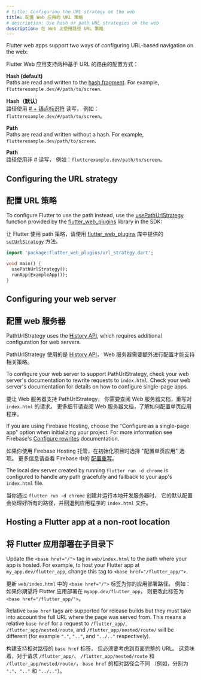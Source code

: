 ```yaml
---
# title: Configuring the URL strategy on the web
title: 配置 Web 应用的 URL 策略
# description: Use hash or path URL strategies on the web
description: 在 Web 上使用路径 URL 策略
---
```


Flutter web apps support two ways of configuring
URL-based navigation on the web:

Flutter Web 应用支持两种基于 URL 的路由的配置方式：

**Hash (default)**
<br> Paths are read and written to the [hash fragment][].
For example, `flutterexample.dev/#/path/to/screen`.


**Hash（默认）**
<br> 路径使用 [# + 锚点标识符][hash fragment] 读写，
  例如：`flutterexample.dev/#/path/to/screen`。

**Path**
<br>  Paths are read and written without a hash. For example,
`flutterexample.dev/path/to/screen`.

**Path**
<br> 路径使用非 # 读写，
  例如：`flutterexample.dev/path/to/screen`。

## Configuring the URL strategy

## 配置 URL 策略

To configure Flutter to use the path instead, use the
[usePathUrlStrategy][] function provided by the [flutter_web_plugins][] library
in the SDK:

让 Flutter 使用 path 策略，请使用 [flutter_web_plugins][]
库中提供的 [`setUrlStrategy`][] 方法。

```dart
import 'package:flutter_web_plugins/url_strategy.dart';

void main() {
  usePathUrlStrategy();
  runApp(ExampleApp());
}
```

## Configuring your web server

## 配置 web 服务器

PathUrlStrategy uses the [History API][], which requires additional
configuration for web servers.

PathUrlStrategy 使用的是 [History API][]，
Web 服务器需要额外进行配置才能支持相关策略。

To configure your web server to support PathUrlStrategy, check your web server's
documentation to rewrite requests to `index.html`. Check your web server's
documentation for details on how to configure single-page apps.

要让 Web 服务器支持 PathUrlStrategy，
你需要查阅 Web 服务器文档，重写对 `index.html` 的请求。
更多细节请查阅 Web 服务器文档，了解如何配置单页应用程序。

If you are using Firebase Hosting, choose the "Configure as a single-page app"
option when initializing your project. For more information see Firebase's
[Configure rewrites][] documentation.

如果你使用 Firebase Hosting 托管，在初始化项目时选择 "配置单页应用" 选项。
更多信息请查看 Firebase 中的 [配置重写][Configure rewrites]。

The local dev server created by running `flutter run -d chrome` is configured to
handle any path gracefully and fallback to your app's `index.html` file.

当你通过 `flutter run -d chrome` 创建并运行本地开发服务器时，
它的默认配置会处理好所有的路径，并回退到应用程序的 `index.html` 文件。

## Hosting a Flutter app at a non-root location

## 将 Flutter 应用部署在子目录下

Update the `<base href="/">` tag in `web/index.html`
to the path where your app is hosted.
For example, to host your Flutter app at
`my_app.dev/flutter_app`, change
this tag to `<base href="/flutter_app/">`.

更新 `web/index.html` 中的 `<base href="/">` 标签为你的应用部署路径。
例如：如果你期望将 Flutter 应用部署在 `myapp.dev/flutter_app`，
则更改此标签为 `<base href="/flutter_app/">`。

Relative `base href` tags are supported for release builds but they must take
into account the full URL where the page was served from.
This means a relative `base href` for a request to `/flutter_app/`,
`/flutter_app/nested/route`, and `/flutter_app/nested/route/` will be different
(for example `"."`, `".."`, and `"../.."` respectively).

构建支持相对路径的 `base href` 标签，
但必须要考虑到页面完整的 URL。
这意味着，对于请求 `/flutter_app/`、
`/flutter_app/nested/route` 和 `/flutter_app/nested/route/`，
`base href` 的相对路径会不同
（例如，分别为 `"."`、`".."` 和 `"../.."`）。

[hash fragment]: https://en.wikipedia.org/wiki/Uniform_Resource_Locator#Syntax
[`HashUrlStrategy`]: {{site.api}}/flutter/flutter_web_plugins/HashUrlStrategy-class.html
[`PathUrlStrategy`]: {{site.api}}/flutter/flutter_web_plugins/PathUrlStrategy-class.html
[`setUrlStrategy`]: {{site.api}}/flutter/flutter_web_plugins/setUrlStrategy.html
[`url_strategy`]: {{site.pub-pkg}}/url_strategy
[usePathUrlStrategy]: {{site.api}}/flutter/flutter_web_plugins/usePathUrlStrategy.html
[flutter_web_plugins]: {{site.api}}/flutter/flutter_web_plugins/flutter_web_plugins-library.html
[History API]: https://developer.mozilla.org/en-US/docs/Web/API/History_API
[Configure rewrites]: {{site.firebase}}/docs/hosting/full-config#rewrites
